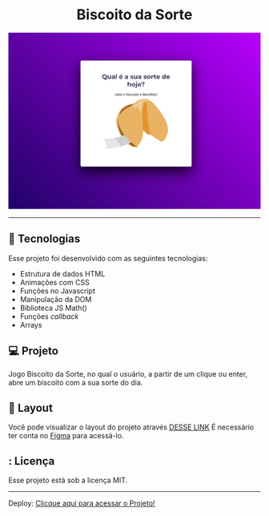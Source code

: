 <h1 align="center"> Biscoito da Sorte </h1>

<p align="center">
  <img alt="imagem" src=./assets/TelaBiscoito.jpg>
</p>

---

## 🚀 Tecnologias

Esse projeto foi desenvolvido com as seguintes tecnologias:

- Estrutura de dados HTML
- Animações com CSS
- Funções no Javascript
- Manipulação da DOM
- Biblioteca JS Math()
- Funções *callback*
- Arrays

## 💻 Projeto

 Jogo Biscoito da Sorte, no qual o usuário, a partir de um clique ou enter, abre um biscoito com a sua sorte do dia. 

## 🔖 Layout

Você pode visualizar o layout do projeto através [DESSE LINK](https://www.figma.com/file/UuvEdB2S1PjG1HZmRF0G31/Biscoito-da-Sorte-(Community)?node-id=0-1&t=uANscYB9Dr40sl8P-0) É necessário ter conta no [Figma](https://figma.com) para acessá-lo.

## : Licença

Esse projeto está sob a licença MIT.

---

Deploy:
[Clicque aqui para acessar o Projeto!](https:caetanosbr.github.io/BiscoitoDaSorte/)
